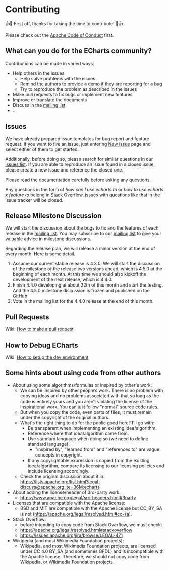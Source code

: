 # Contributing

👍🎉 First off, thanks for taking the time to contribute! 🎉👍

Please check out the [Apache Code of Conduct](https://www.apache.org/foundation/policies/conduct.html) first.

## What can you do for the ECharts community?

Contributions can be made in varied ways:

- Help others in the issues
    - Help solve problems with the issues
    - Remind the authors to provide a demo if they are reporting for a bug
    - Try to reproduce the problem as described in the issues
- Make pull requests to fix bugs or implement new features
- Improve or translate the documents
- Discuss in the [mailing list](https://echarts.apache.org/en/maillist.html)
- ...

## Issues

We have already prepared issue templates for bug report and feature request. If you want to fire an issue, just entering [New issue](https://github.com/apache/echarts/issues/new/choose) page and select either of them to get started.

Additionally, before doing so, please search for similar questions in our [issues list](https://github.com/apache/echarts/issues?utf8=%E2%9C%93&q=is%3Aissue). If you are able to reproduce an issue found in a closed issue, please create a new issue and reference the closed one.

Please read the [documentation](http://echarts.apache.org/option.html) carefully before asking any questions.

Any questions in the form of *how can I use echarts to* or *how to use echarts x feature to* belong in [Stack Overflow](http://stackoverflow.com), issues with questions like that in the issue tracker will be closed.

## Release Milestone Discussion

We will start the discussion about the bugs to fix and the features of each release in the [mailing list](https://echarts.apache.org/en/maillist.html). You may subscribe to our [mailing list](https://echarts.apache.org/en/maillist.html) to give your valuable advice in milestone discussions.

Regarding the release plan, we will release a minor version at the end of every month. Here is some detail.

1. Assume our current stable release is 4.3.0. We will start the discussion of the milestone of the release two versions ahead, which is 4.5.0 at the beginning of each month. At this time we should also kickoff the development of the next release, which is 4.4.0.
2. Finish 4.4.0 developing at about 22th of this month and start the testing. And the 4.5.0 milestone discussion is frozen and published on the [GitHub](https://github.com/apache/echarts/milestone/14)
3. Vote in the mailing list for the 4.4.0 release at the end of this month.

## Pull Requests

Wiki: [How to make a pull request](https://github.com/apache/echarts/wiki/How-to-make-a-pull-request)

## How to Debug ECharts

Wiki: [How to setup the dev environment](https://github.com/apache/echarts/wiki/How-to-setup-the-dev-environment)

## Some hints about using code from other authors

+ About using some algorithms/formulas or inspired by other's work:
    + We can be inspired by other people’s work. There is no problem with copying ideas and no problems associated with that so long as the code is entirely yours and you aren’t violating the license of the inspirational work. You can just follow "normal" source code rules.
    + But when you copy the code, even parts of files, it must remain under the copyright of the original authors.
    + What's the right thing to do for the public good here? I'll go with:
        + Be transparent when implementing an existing idea/algorithm.
        + Reference where that idea/algorithm came from.
        + Use standard language when doing so (we need to define standard language).
            + "inspired by", "learned from" and "references to" are vague concepts in copyright.
        + If any copyrightable expression is copied from the existing idea/algorithm, compare its licensing to our licensing policies and include licensing accordingly.
    + Check the original discussion about it in: https://lists.apache.org/list.html?legal-discuss@apache.org:lte=36M:echarts
+ About adding the license/header of 3rd-party work:
    + https://www.apache.org/legal/src-headers.html#3party
+ Licenses that are compatible with the Apache license:
    + BSD and MIT are compatible with the Apache license but CC_BY_SA is not (https://apache.org/legal/resolved.html#cc-sa).
+ Stack Overflow:
    + before intending to copy code from Stack Overflow, we must check:
    + https://apache.org/legal/resolved.html#stackoverflow
    + https://issues.apache.org/jira/browse/LEGAL-471
+ Wikipedia (and most Wikimedia Foundation projects):
    + Wikipedia, and most Wikimedia Foundation projects, are licensed under CC 4.0 BY_SA (and sometimes GFDL) and is incompatible with the Apache license. Therefore, we should not copy code from Wikipedia, or Wikimedia Foundation projects.
